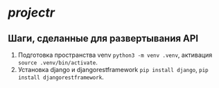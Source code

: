 # _projectr_

## Шаги, сделанные для развертывания API

1. Подготовка пространства venv ```python3 -m venv .venv```, активация ```source .venv/bin/activate```.
2. Установка django и djangorestframework ```pip install django```, ```pip install djangorestframework```.
